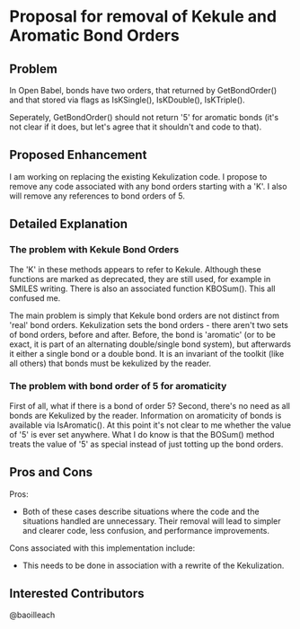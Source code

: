 # Proposal for removal of Kekule and Aromatic Bond Orders

## Problem
In Open Babel, bonds have two orders, that returned by GetBondOrder() and that stored via flags as IsKSingle(), IsKDouble(), IsKTriple().

Seperately, GetBondOrder() should not return '5' for aromatic bonds (it's not clear if it does, but let's agree that it shouldn't and code to that).

## Proposed Enhancement

I am working on replacing the existing Kekulization code. I propose to remove any code associated with any bond orders starting with a 'K'. I also will remove any references to bond orders of 5.

## Detailed Explanation

### The problem with Kekule Bond Orders

The 'K' in these methods appears to refer to Kekule. Although these functions are marked as deprecated, they are still used, for example in SMILES writing. There is also an associated function KBOSum(). This all confused me.

The main problem is simply that Kekule bond orders are not distinct from 'real' bond orders. Kekulization sets the bond orders - there aren't two sets of bond orders, before and after. Before, the bond is 'aromatic' (or to be exact, it is part of an alternating double/single bond system), but afterwards it either a single bond or a double bond. It is an invariant of the toolkit (like all others) that bonds must be kekulized by the reader.

### The problem with bond order of 5 for aromaticity

First of all, what if there is a bond of order 5? Second, there's no need as all bonds are Kekulized by the reader. Information on aromaticity of bonds is available via IsAromatic(). At this point it's not clear to me whether the value of '5' is ever set anywhere. What I do know is that the BOSum() method treats the value of '5' as special instead of just totting up the bond orders.

## Pros and Cons

Pros:
* Both of these cases describe situations where the code and the situations handled are unnecessary. Their removal will lead to simpler and clearer code, less confusion, and performance improvements.

Cons associated with this implementation include:
* This needs to be done in association with a rewrite of the Kekulization.

## Interested Contributors
@baoilleach
